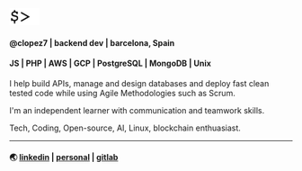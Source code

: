 <img src="cursor.gif" height="30" />

#### @clopez7 | backend dev | barcelona, Spain

#### JS | PHP | AWS | GCP | PostgreSQL | MongoDB | Unix

I help build APIs, manage and design databases and deploy fast clean tested code while using Agile Methodologies such as Scrum.

I'm an independent learner with communication and teamwork skills.

Tech, Coding, Open-source, AI, Linux, blockchain enthuasiast.

***
####           🌏 [linkedin](https://www.linkedin.com/in/celopez12) | [personal](https://clopez7.github.io) | [gitlab](www.gitlab.com/clopez12) 

